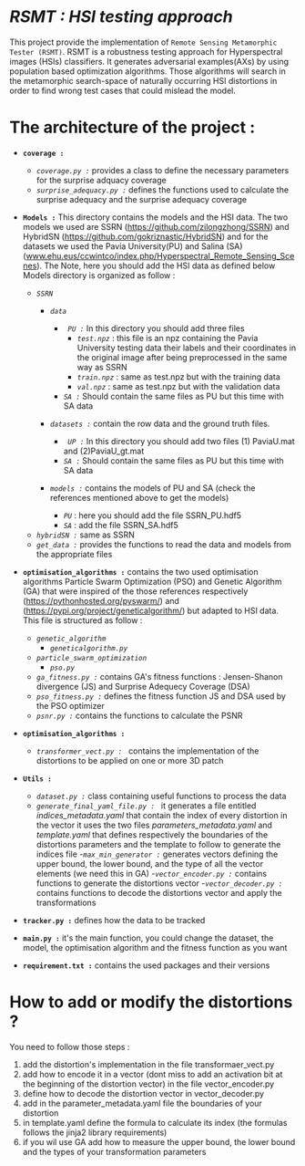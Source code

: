 # _RSMT  : HSI testing approach_

This project provide the implementation of `Remote Sensing Metamorphic Tester (RSMT)`.
RSMT is a robustness testing approach for Hyperspectral images (HSIs) classifiers.
It generates adversarial examples(AXs) by using population based optimization algorithms.
Those algorithms will search in the metamorphic search-space of naturally occurring 
HSI distortions in order to find wrong test cases that could mislead the model.

# **The architecture of the project :**

- **`coverage :`**
   - _`coverage.py :`_ provides a class to define the necessary parameters for the surprise adquacy coverage
   - _`surprise_adequacy.py :`_ defines the functions used to calculate the surprise adequacy and the surprise adequacy coverage

- **`Models :`** This directory contains the models and the HSI data. 
The two models we used are SSRN (https://github.com/zilongzhong/SSRN) and HybridSN (https://github.com/gokriznastic/HybridSN)
and for the datasets we used the Pavia University(PU) and Salina (SA) (www.ehu.eus/ccwintco/index.php/Hyperspectral_Remote_Sensing_Scenes). The 
Note, here you should add the HSI data as defined below
Models directory is organized as follow : 
    
    - _`SSRN`_
        - _`data`_
            - _` PU :`_ In this directory you should add three files 
                - _`test.npz`_ : this file is an npz containing the Pavia University testing data
                             their labels and their coordinates in the original image after being
                             preprocessed in the same way as SSRN
                - _`train.npz`_ : same as test.npz but with the training data
                - _`val.npz`_ : same as test.npz but with the validation data
            - _`SA :`_ Should contain the same files as PU but this time with SA data
        - _`datasets :`_ contain the row data and the ground truth files. 
             - _` UP :`_ In this directory you should add two files 
                            (1) PaviaU.mat and (2)PaviaU_gt.mat
            - _`SA :`_ Should contain the same files as PU but this time with SA data
           
       - _`models :`_ contains the models of PU and SA (check the references mentioned above to get the models)
            - _`PU`_ : here you should add the file SSRN_PU.hdf5 
            - _`SA`_ : add the file SSRN_SA.hdf5 
    - _`hybridSN :`_ same as SSRN
    - _`get_data :`_ provides the functions to read the data and models from the appropriate files
- **`optimisation_algorithms :`** contains the two used optimisation algorithms Particle Swarm Optimization (PSO) and Genetic Algorithm (GA) 
that were inspired of the those references respectively (https://pythonhosted.org/pyswarm/) and (https://pypi.org/project/geneticalgorithm/) but adapted to HSI data.
This file is structured as follow : 
    - _`genetic_algorithm`_
        - _`geneticalgorithm.py`_
    - _`particle_swarm_optimization`_
        - _`pso.py`_
    - _`ga_fitness.py :`_ contains GA's fitness functions : Jensen-Shanon divergence (JS) and Surprise Adequecy Coverage (DSA)
    - _`pso_fitness.py :`_ defines the fitness function JS and DSA used by the PSO optimizer
    - _`psnr.py :`_ contains the functions to calculate the PSNR
- **`optimisation_algorithms :`**
    - _`transformer_vect.py : `_ contains the implementation of the distortions to be applied on one or more 3D patch
- **`Utils :`**
    - _`dataset.py :`_ class containing useful functions to process the data
    - _`generate_final_yaml_file.py : `_ it generates a file entitled _indices_metadata.yaml_ that contain the index of every distortion in the vector
    it uses the two files _parameters_metadata.yaml_ and _template.yaml_ that defines respectively the boundaries of the distortions parameters and the template to follow to generate the indices file
    -_`max_min_generator :`_ generates vectors defining the upper bound, the lower bound, and the type of all the vector elements (we need this in GA) 
    -_`vector_encoder.py :`_ contains functions to generate the distortions vector
    -_`vector_decoder.py :`_ contains functions to decode the distortions vector and apply the transformations
- **`tracker.py :`**  defines how the data to be tracked
- **`main.py :`** it's the main function, you could change the dataset, the model, the optimisation algorithm and the fitness function as you want
- **`requirement.txt :`** contains the used packages and their versions

# **How to add or modify the distortions  ?**
You need to follow those steps :
1. add the distortion's implementation in the file transformaer_vect.py
2. add how to encode it in a vector (dont miss to add an activation bit at the beginning of the distortion vector) in the file vector_encoder.py
3. define how to decode the distortion vector in vector_decoder.py
4. add in the parameter_metadata.yaml file the boundaries of your distortion
5. in template.yaml define the formula to calculate its index (the formulas follows the jinja2 library requirements)
6. if you wil use GA add how to measure the upper bound, the lower bound and the types of your transformation parameters


